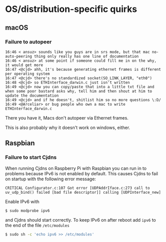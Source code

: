 # OS/distribution-specific quirks

## macOS

### Failure to autopeer

```IRC
16:46 < ansuz> sounds like you guys are in srs mode, but that mac no-auto-peering thing only really has one line of documentation
16:46 < ansuz> at some point if someone could fill me in on the why, it would get more
16:47 <@cjd> ahh, it's because generating ethernet frames is different per operating system
16:47 <@cjd> there's no standardized socket(SO_LINK_LAYER, "eth0")
16:48 <@cjd> so ETHInterface_darwin.c just isn't written
16:49 <@cjd> now you can copy/paste that into a little txt file and when some poor bastard asks why, tell him and then shout at him to update the documentation
16:49 <@cjd> and if he doesn't, shitlist him so no more questions \:D/
16:49 <@Arceliar> or bug people who own a mac to write ETHInterface_darwin.c
```

There you have it, Macs don't autopeer via Ethernet frames.

This is also probably why it doesn't work on windows, either.

## Raspbian

### Failure to start Cjdns
When running Cjdns on Raspberry Pi with Raspbian you can run in to problems because IPv6 is not enabled by default. This causes Cjdns to fail on startup with the following error message:

```
CRITICAL Configurator.c:107 Got error [UDPAddrIface.c:273 call to uv_udp_bind() failed [bad file descriptor]] calling [UDPInterface_new]
```

Enable IPv6 with

```bash
$ sudo modprobe ipv6
```

and Cjdns should start correctly. To keep IPv6 on after reboot add `ipv6` to the end of the file `/etc/modules`

```bash
$ sudo sh -c 'echo ipv6 >> /etc/modules'
```
